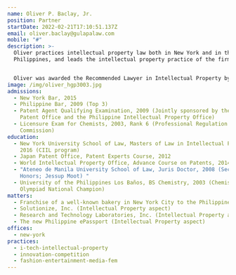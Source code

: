 ```yaml
---
name: Oliver P. Baclay, Jr.
position: Partner
startDate: 2022-02-21T17:10:51.137Z
email: oliver.baclay@gulapalaw.com
mobile: "#"
description: >-
  Oliver practices intellectual property law both in New York and in the
  Philippines, and leads the intellectual property practice of the firm.


  Oliver was awarded the Recommended Lawyer in Intellectual Property by the Legal 500 in 2022, and the Leading individual in Intellectual Property (Band 4) by the Chambers & Partners Asia Pacific also in the same year, 2022.
image: /img/oliver_hgp3003.jpg
admissions:
  - New York Bar, 2015
  - Philippine Bar, 2009 (Top 3)
  - Patent Agent Qualifying Examination, 2009 (Jointly sponsored by the European
    Patent Office and the Philippine Intellectual Property Office)
  - Licensure Exam for Chemists, 2003, Rank 6 (Professional Regulation
    Commission)
education:
  - New York University School of Law, Masters of Law in Intellectual Property
    2016 (CIIL program)
  - Japan Patent Office, Patent Experts Course, 2012
  - World Intellectual Property Office, Advance Course on Patents, 2014
  - "Ateneo de Manila University School of Law, Juris Doctor, 2008 (Second
    Honors; Jessup Moot) "
  - University of the Philippines Los Baños, BS Chemistry, 2003 (Chemistry
    Olympiad National Champion)
matters:
  - Franchise of a well-known bakery in New York City to the Philippines
  - Solutionize, Inc. (Intellectual Property aspect)
  - Research and Technology Laboratories, Inc. (Intellectual Property aspect)
  - The new Philippine ePassport (Intellectual Property aspect)
offices:
  - new-york
practices:
  - i-tech-intellectual-property
  - innovation-competition
  - fashion-entertainment-media-fem
---
```

